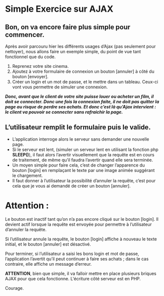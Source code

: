 # Simple Exercice sur AJAX

## Bon, on va encore faire plus simple pour commencer.

Après avoir parcouru hier les différents usages d’Ajax (pas seulement pour nettoyer), nous allons faire un exemple simple, du point de vue tant fonctionnel que du code.

1. Reprenez votre site cinema.
2. Ajoutez à votre formulaire de connexion un bouton [annuler] à côté du bouton [envoyer].
3. Créer un login et un mot de passe, et le mettre dans un tableau. Ceux-ci vont vous permettre de simuler une connexion.

**_Donc, avant que le client de votre site puisse louer ou acheter un film, il doit se connecter.
Donc une fois la connexion faite, il ne doit pas quitter la page au risque de perdre ses achats.
Et donc c’est là qu’Ajax intervient : le client va pouvoir se connecter sans rafraichir la page._**

## L’utilisateur remplit le formulaire puis le valide. 
* L’application interroge alors le serveur sans demander une nouvelle page.
* Si le serveur est lent, (simuler un serveur lent en utilisant la fonction php **SLEEP()**), il faut alors l’avertir visuellement que la requête est en cours de traitement, de même qu’il faudra l’avertir quand elle sera terminée.
* Un moyen simple pour faire cela, c’est de changer l’apparence du bouton [login] en remplaçant le texte par une image animée suggérant le chargement. 
* Il faut donner à l’utilisateur la possibilité d’annuler la requête, c’est pour cela que je vous ai demandé de créer un bouton [annuler].

# Attention :
Le bouton est inactif tant qu’on n’a pas encore cliqué sur le bouton [login]. Il devient actif lorsque la requête est envoyée pour permettre à l’utilisateur d’annuler la requête.

Si l’utilisateur annule la requête, le bouton [login] affiche à nouveau le texte initial, et le bouton [annuler] est désactivé.

Pour terminer, si l’utilisateur a saisi les bons login et mot de passe, l’application l’avertit qu’il peut continuer à faire ses achats ; dans le cas contraire, elle affiche un message d’erreur. 

**ATTENTION**, bien que simple, il va falloir mettre en place plusieurs briques AJAX pour que cela fonctionne. L'écriture côté serveur est en PHP.

Courage.

